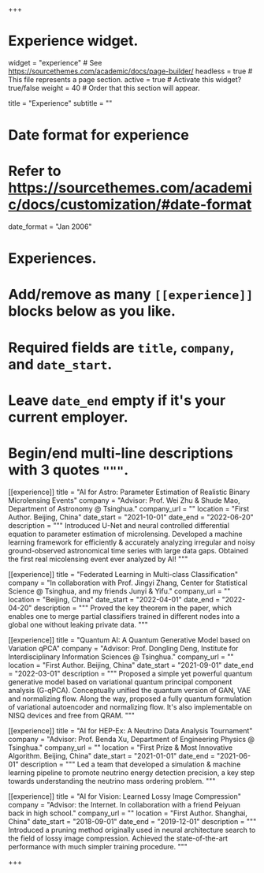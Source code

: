 +++
# Experience widget.
widget = "experience"  # See https://sourcethemes.com/academic/docs/page-builder/
headless = true  # This file represents a page section.
active = true  # Activate this widget? true/false
weight = 40  # Order that this section will appear.

title = "Experience"
subtitle = ""

# Date format for experience
#   Refer to https://sourcethemes.com/academic/docs/customization/#date-format
date_format = "Jan 2006"

# Experiences.
#   Add/remove as many `[[experience]]` blocks below as you like.
#   Required fields are `title`, `company`, and `date_start`.
#   Leave `date_end` empty if it's your current employer.
#   Begin/end multi-line descriptions with 3 quotes `"""`.

[[experience]]
  title = "AI for Astro: Parameter Estimation of Realistic Binary Microlensing Events"
  company = "Advisor: Prof. Wei Zhu & Shude Mao, Department of Astronomy @ Tsinghua."
  company_url = ""
  location = "First Author. Beijing, China"
  date_start = "2021-10-01"
  date_end = "2022-06-20"
  description = """
  Introduced U-Net and neural controlled differential equation to parameter estimation of microlensing. Developed a machine learning framework for efficiently & accurately analyzing irregular and noisy ground-observed astronomical time series with large data gaps. Obtained the first real micolensing event ever analyzed by AI!
  """

[[experience]]
  title = "Federated Learning in Multi-class Classification"
  company = "In collaboration with Prof. Jingyi Zhang, Center for Statistical Science @ Tsinghua, and my friends Junyi & Yifu."
  company_url = ""
  location = "Beijing, China"
  date_start = "2022-04-01"
  date_end = "2022-04-20"
  description = """
  Proved the key theorem in the paper, which enables one to merge partial classifiers trained in different nodes into a global one without leaking private data.
  """

[[experience]]
  title = "Quantum AI: A Quantum Generative Model based on Variation qPCA"
  company = "Advisor: Prof. Dongling Deng, Institute for Interdisciplinary Information Sciences @ Tsinghua."
  company_url = ""
  location = "First Author. Beijing, China"
  date_start = "2021-09-01"
  date_end = "2022-03-01"
  description = """
  Proposed a simple yet powerful quantum generative model based on variational quantum principal component analysis (G-qPCA).
  Conceptually unified the quantum version of GAN, VAE and normalizing flow.
  Along the way, proposed a fully quantum formulation of variational autoencoder and normalizing flow.
  It's also implementable on NISQ devices and free from QRAM.
  """

[[experience]]
  title = "AI for HEP-Ex: A Neutrino Data Analysis Tournament"
  company = "Advisor: Prof. Benda Xu, Department of Engineering Physics @ Tsinghua."
  company_url = ""
  location = "First Prize & Most Innovative Algorithm. Beijing, China"
  date_start = "2021-01-01"
  date_end = "2021-06-01"
  description = """
  Led a team that developed a simulation & machine learning pipeline to promote neutrino energy detection precision, a key step towards understanding the neutrino mass ordering problem.
  """

[[experience]]
  title = "AI for Vision: Learned Lossy Image Compression"
  company = "Advisor: the Internet. In collaboration with a friend Peiyuan back in high school."
  company_url = ""
  location = "First Author. Shanghai, China"
  date_start = "2018-09-01"
  date_end = "2019-12-01"
  description = """
  Introduced a pruning method originally used in neural architecture search to the field of lossy image compression. Achieved the state-of-the-art performance with much simpler training procedure.
  """

+++
